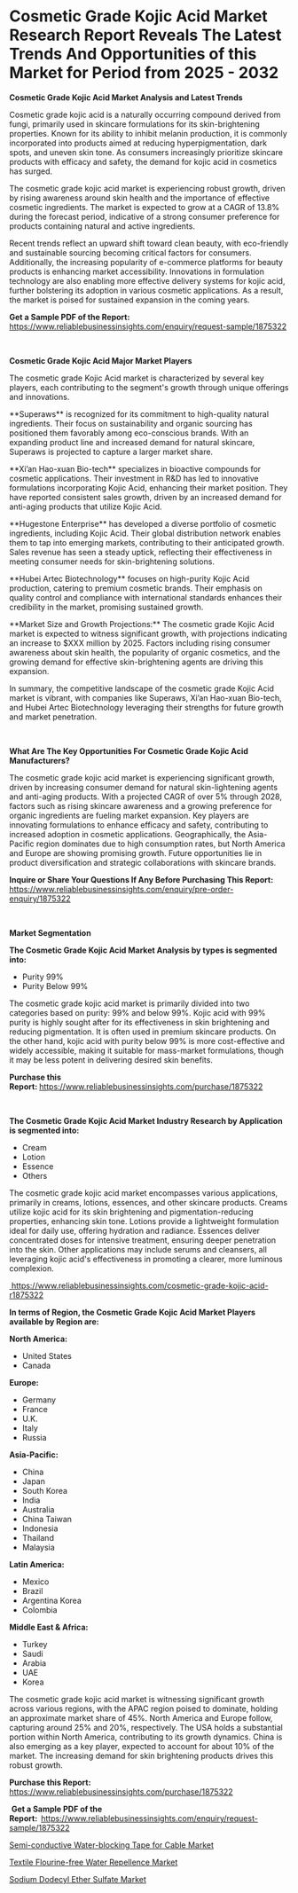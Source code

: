 <p><h1>Cosmetic Grade Kojic Acid Market Research Report Reveals The Latest Trends And Opportunities of this Market for Period from 2025 - 2032</h1></p><p><strong>Cosmetic Grade Kojic Acid Market Analysis and Latest Trends</strong></p>
<p><p>Cosmetic grade kojic acid is a naturally occurring compound derived from fungi, primarily used in skincare formulations for its skin-brightening properties. Known for its ability to inhibit melanin production, it is commonly incorporated into products aimed at reducing hyperpigmentation, dark spots, and uneven skin tone. As consumers increasingly prioritize skincare products with efficacy and safety, the demand for kojic acid in cosmetics has surged.</p><p>The cosmetic grade kojic acid market is experiencing robust growth, driven by rising awareness around skin health and the importance of effective cosmetic ingredients. The market is expected to grow at a CAGR of 13.8% during the forecast period, indicative of a strong consumer preference for products containing natural and active ingredients. </p><p>Recent trends reflect an upward shift toward clean beauty, with eco-friendly and sustainable sourcing becoming critical factors for consumers. Additionally, the increasing popularity of e-commerce platforms for beauty products is enhancing market accessibility. Innovations in formulation technology are also enabling more effective delivery systems for kojic acid, further bolstering its adoption in various cosmetic applications. As a result, the market is poised for sustained expansion in the coming years.</p></p>
<p><strong>Get a Sample PDF of the Report:&nbsp;</strong> <a href="https://www.reliablebusinessinsights.com/enquiry/request-sample/1875322?utm_campaign=1106&utm_medium=2&utm_source=Github&utm_content=ia&utm_term=04022025&utm_id=cosmetic-grade-kojic-acid">https://www.reliablebusinessinsights.com/enquiry/request-sample/1875322</a></p>
<p>&nbsp;</p>
<p><strong>Cosmetic Grade Kojic Acid Major Market Players</strong></p>
<p><p>The cosmetic grade Kojic Acid market is characterized by several key players, each contributing to the segment's growth through unique offerings and innovations. </p><p>**Superaws** is recognized for its commitment to high-quality natural ingredients. Their focus on sustainability and organic sourcing has positioned them favorably among eco-conscious brands. With an expanding product line and increased demand for natural skincare, Superaws is projected to capture a larger market share.</p><p>**Xi’an Hao-xuan Bio-tech** specializes in bioactive compounds for cosmetic applications. Their investment in R&D has led to innovative formulations incorporating Kojic Acid, enhancing their market position. They have reported consistent sales growth, driven by an increased demand for anti-aging products that utilize Kojic Acid.</p><p>**Hugestone Enterprise** has developed a diverse portfolio of cosmetic ingredients, including Kojic Acid. Their global distribution network enables them to tap into emerging markets, contributing to their anticipated growth. Sales revenue has seen a steady uptick, reflecting their effectiveness in meeting consumer needs for skin-brightening solutions.</p><p>**Hubei Artec Biotechnology** focuses on high-purity Kojic Acid production, catering to premium cosmetic brands. Their emphasis on quality control and compliance with international standards enhances their credibility in the market, promising sustained growth.</p><p>**Market Size and Growth Projections:** The cosmetic grade Kojic Acid market is expected to witness significant growth, with projections indicating an increase to $XXX million by 2025. Factors including rising consumer awareness about skin health, the popularity of organic cosmetics, and the growing demand for effective skin-brightening agents are driving this expansion.</p><p>In summary, the competitive landscape of the cosmetic grade Kojic Acid market is vibrant, with companies like Superaws, Xi’an Hao-xuan Bio-tech, and Hubei Artec Biotechnology leveraging their strengths for future growth and market penetration.</p></p>
<p>&nbsp;</p>
<p><strong>What Are The Key Opportunities For Cosmetic Grade Kojic Acid Manufacturers?</strong></p>
<p><p>The cosmetic grade kojic acid market is experiencing significant growth, driven by increasing consumer demand for natural skin-lightening agents and anti-aging products. With a projected CAGR of over 5% through 2028, factors such as rising skincare awareness and a growing preference for organic ingredients are fueling market expansion. Key players are innovating formulations to enhance efficacy and safety, contributing to increased adoption in cosmetic applications. Geographically, the Asia-Pacific region dominates due to high consumption rates, but North America and Europe are showing promising growth. Future opportunities lie in product diversification and strategic collaborations with skincare brands.</p></p>
<p><strong>Inquire or Share Your Questions If Any Before Purchasing This Report:</strong> <a href="https://www.reliablebusinessinsights.com/enquiry/pre-order-enquiry/1875322?utm_campaign=1106&utm_medium=2&utm_source=Github&utm_content=ia&utm_term=04022025&utm_id=cosmetic-grade-kojic-acid">https://www.reliablebusinessinsights.com/enquiry/pre-order-enquiry/1875322</a></p>
<p>&nbsp;</p>
<p><strong>Market Segmentation</strong></p>
<p><strong>The Cosmetic Grade Kojic Acid Market Analysis by types is segmented into:</strong></p>
<p><ul><li>Purity 99%</li><li>Purity Below 99%</li></ul></p>
<p><p>The cosmetic grade kojic acid market is primarily divided into two categories based on purity: 99% and below 99%. Kojic acid with 99% purity is highly sought after for its effectiveness in skin brightening and reducing pigmentation. It is often used in premium skincare products. On the other hand, kojic acid with purity below 99% is more cost-effective and widely accessible, making it suitable for mass-market formulations, though it may be less potent in delivering desired skin benefits.</p></p>
<p><strong>Purchase this Report:&nbsp;</strong><a href="https://www.reliablebusinessinsights.com/purchase/1875322?utm_campaign=1106&utm_medium=2&utm_source=Github&utm_content=ia&utm_term=04022025&utm_id=cosmetic-grade-kojic-acid">https://www.reliablebusinessinsights.com/purchase/1875322</a></p>
<p>&nbsp;</p>
<p><strong>The Cosmetic Grade Kojic Acid Market Industry Research by Application is segmented into:</strong></p>
<p><ul><li>Cream</li><li>Lotion</li><li>Essence</li><li>Others</li></ul></p>
<p><p>The cosmetic grade kojic acid market encompasses various applications, primarily in creams, lotions, essences, and other skincare products. Creams utilize kojic acid for its skin brightening and pigmentation-reducing properties, enhancing skin tone. Lotions provide a lightweight formulation ideal for daily use, offering hydration and radiance. Essences deliver concentrated doses for intensive treatment, ensuring deeper penetration into the skin. Other applications may include serums and cleansers, all leveraging kojic acid's effectiveness in promoting a clearer, more luminous complexion.</p></p>
<p><a href="https://www.reliablebusinessinsights.com/cosmetic-grade-kojic-acid-r1875322?utm_campaign=1106&utm_medium=2&utm_source=Github&utm_content=ia&utm_term=04022025&utm_id=cosmetic-grade-kojic-acid">&nbsp;https://www.reliablebusinessinsights.com/cosmetic-grade-kojic-acid-r1875322</a></p>
<p><strong>In terms of Region, the Cosmetic Grade Kojic Acid Market Players available by Region are:</strong></p>
<p>
    <p> <strong> North America: </strong>
        <ul>
            <li>United States</li>
            <li>Canada</li>
        </ul>
        </p> 
    <p> <strong> Europe: </strong>
        <ul>
            <li>Germany</li>
            <li>France</li>
            <li>U.K.</li>
            <li>Italy</li>
            <li>Russia</li>
        </ul>
        </p> 
    <p> <strong> Asia-Pacific: </strong>
        <ul>
            <li>China</li>
            <li>Japan</li>
            <li>South Korea</li>
            <li>India</li>
            <li>Australia</li>
            <li>China Taiwan</li>
            <li>Indonesia</li>
            <li>Thailand</li>
            <li>Malaysia</li>
        </ul>
        </p> 
    <p> <strong> Latin America: </strong>
        <ul>
            <li>Mexico</li>
            <li>Brazil</li>
            <li>Argentina Korea</li>
            <li>Colombia</li>
        </ul>
        </p> 
    <p> <strong> Middle East & Africa: </strong>
        <ul>
            <li>Turkey</li>
            <li>Saudi</li>
            <li>Arabia</li>
            <li>UAE</li>
            <li>Korea</li>
        </ul>
    </p>
    </p>
<p><p>The cosmetic grade kojic acid market is witnessing significant growth across various regions, with the APAC region poised to dominate, holding an approximate market share of 45%. North America and Europe follow, capturing around 25% and 20%, respectively. The USA holds a substantial portion within North America, contributing to its growth dynamics. China is also emerging as a key player, expected to account for about 10% of the market. The increasing demand for skin brightening products drives this robust growth.</p></p>
<p><strong>Purchase this Report: </strong><a href="https://www.reliablebusinessinsights.com/purchase/1875322?utm_campaign=1106&utm_medium=2&utm_source=Github&utm_content=ia&utm_term=04022025&utm_id=cosmetic-grade-kojic-acid">https://www.reliablebusinessinsights.com/purchase/1875322</a></p>
<p>&nbsp;<strong>Get a Sample PDF of the Report:&nbsp;&nbsp;</strong><a href="https://www.reliablebusinessinsights.com/enquiry/request-sample/1875322?utm_campaign=1106&utm_medium=2&utm_source=Github&utm_content=ia&utm_term=04022025&utm_id=cosmetic-grade-kojic-acid">https://www.reliablebusinessinsights.com/enquiry/request-sample/1875322</a></p>
<p><strong></strong></p>
<p><p><a href="https://github.com/simurmarzoa/Market-Research-Report-List-1/blob/main/semi-conductive-water-blocking-tape-for-cable-market.md?utm_campaign=1106&utm_medium=2&utm_source=Github&utm_content=ia&utm_term=04022025&utm_id=cosmetic-grade-kojic-acid">Semi-conductive Water-blocking Tape for Cable Market</a></p><p><a href="https://github.com/borgomornar/Market-Research-Report-List-1/blob/main/textile-flourine-free-water-repellence-market.md?utm_campaign=1106&utm_medium=2&utm_source=Github&utm_content=ia&utm_term=04022025&utm_id=cosmetic-grade-kojic-acid">Textile Flourine-free Water Repellence Market</a></p><p><a href="https://github.com/gethunsides/Market-Research-Report-List-1/blob/main/sodium-dodecyl-ether-sulfate-market.md?utm_campaign=1106&utm_medium=2&utm_source=Github&utm_content=ia&utm_term=04022025&utm_id=cosmetic-grade-kojic-acid">Sodium Dodecyl Ether Sulfate Market</a></p></p>